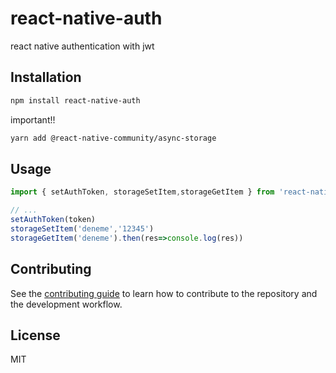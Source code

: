 # react-native-auth

react native authentication with jwt

## Installation

```sh
npm install react-native-auth
```
important!!

```sh
yarn add @react-native-community/async-storage
```

## Usage

```js
import { setAuthToken, storageSetItem,storageGetItem } from 'react-native-auth';

// ...
setAuthToken(token)
storageSetItem('deneme','12345')
storageGetItem('deneme').then(res=>console.log(res))
```

## Contributing

See the [contributing guide](CONTRIBUTING.md) to learn how to contribute to the repository and the development workflow.

## License

MIT
